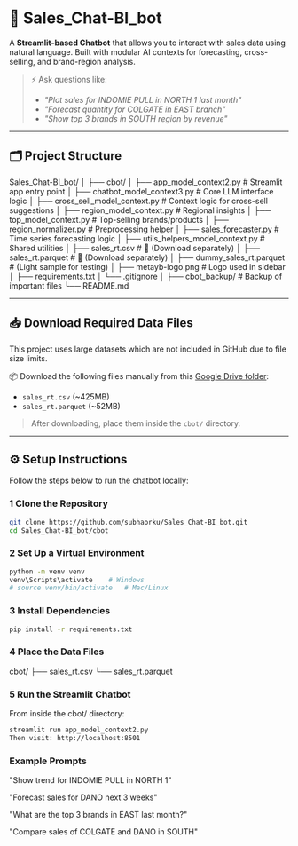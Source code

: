 # 🧠 Sales_Chat-BI_bot

A **Streamlit-based Chatbot** that allows you to interact with sales data using natural language. Built with modular AI contexts for forecasting, cross-selling, and brand-region analysis.

> ⚡ Ask questions like:
> - *"Plot sales for INDOMIE PULL in NORTH 1 last month"*
> - *"Forecast quantity for COLGATE in EAST branch"*
> - *"Show top 3 brands in SOUTH region by revenue"*

---

## 🗂️ Project Structure
Sales_Chat-BI_bot/
│
├── cbot/
│ ├── app_model_context2.py # Streamlit app entry point
│ ├── chatbot_model_context3.py # Core LLM interface logic
│ ├── cross_sell_model_context.py # Context logic for cross-sell suggestions
│ ├── region_model_context.py # Regional insights
│ ├── top_model_context.py # Top-selling brands/products
│ ├── region_normalizer.py # Preprocessing helper
│ ├── sales_forecaster.py # Time series forecasting logic
│ ├── utils_helpers_model_context.py # Shared utilities
│ ├── sales_rt.csv # 🔽 (Download separately)
│ ├── sales_rt.parquet # 🔽 (Download separately)
│ ├── dummy_sales_rt.parquet # (Light sample for testing)
│ ├── metayb-logo.png # Logo used in sidebar
│ ├── requirements.txt
│ └── .gitignore
│
├── cbot_backup/ # Backup of important files
└── README.md



---

## 📥 Download Required Data Files

This project uses large datasets which are not included in GitHub due to file size limits.

📦 Download the following files manually from this [Google Drive folder](https://drive.google.com/drive/folders/16M1jhAAlE9HgTqVnlYfDA69djVOIwVE7?usp=sharing):

- `sales_rt.csv` (~425MB)
- `sales_rt.parquet` (~52MB)

> After downloading, place them inside the `cbot/` directory.

---

## ⚙️ Setup Instructions

Follow the steps below to run the chatbot locally:

### 1 Clone the Repository

```bash
git clone https://github.com/subhaorku/Sales_Chat-BI_bot.git
cd Sales_Chat-BI_bot/cbot
```
### 2 Set Up a Virtual Environment

```bash
python -m venv venv
venv\Scripts\activate    # Windows
# source venv/bin/activate   # Mac/Linux

```
### 3 Install Dependencies
```bash
pip install -r requirements.txt
```
### 4 Place the Data Files

cbot/
├── sales_rt.csv
└── sales_rt.parquet


### 5 Run the Streamlit Chatbot
From inside the cbot/ directory:
```bash
streamlit run app_model_context2.py
Then visit: http://localhost:8501

```
### Example Prompts
"Show trend for INDOMIE PULL in NORTH 1"

"Forecast sales for DANO next 3 weeks"

"What are the top 3 brands in EAST last month?"

"Compare sales of COLGATE and DANO in SOUTH"
